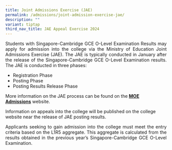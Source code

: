 ```yaml
---
title: Joint Admissions Exercise (JAE)
permalink: /admissions/joint-admission-exercise-jae/
description: ""
variant: tiptap
third_nav_title: JAE Appeal Exercise 2024
---
```

<p align="justify">Students with Singapore-Cambridge GCE O-Level Examination Results may apply for admission into the college via the Ministry of Education Joint Admissions Exercise (JAE).&nbsp;The JAE is typically conducted in January after the release of the Singapore-Cambridge GCE O-Level Examination results. The JAE is conducted in three phases:</p>

*   Registration Phase
*   Posting Phase
*   Posting Results Release Phase

More information on the JAE process can be found on the&nbsp;**[MOE Admissions](https://www.moe.gov.sg/post-secondary/admissions/jae)**&nbsp;website.

Information on appeals into the college will be published on the college website near the release of JAE posting results.

<p align="justify">Applicants seeking to gain admission into the college must meet the entry criteria based on the L1R5 aggregate. This aggregate is calculated from the results obtained in the&nbsp;previous year’s Singapore-Cambridge GCE O-Level Examination.</p>